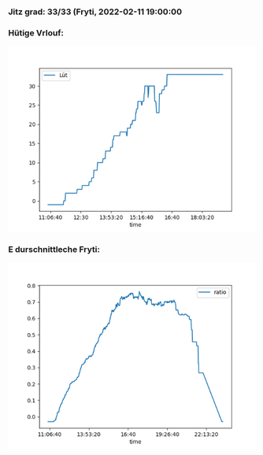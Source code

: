 ### Jitz grad: 33/33 (Fryti, 2022-02-11 19:00:00

### Hütige Vrlouf:
![Graph](Today.png)

### E durschnittleche Fryti:
![Graph](Fryti.png)